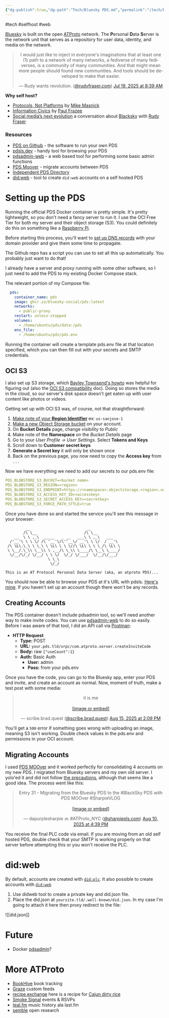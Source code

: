 ```yaml
---
{"dg-publish":true,"dg-path":"Tech/Bluesky PDS.md","permalink":"/tech/bluesky-pds/","noteIcon":"3"}
---
```


#tech #selfhost #web 

[Bluesky](https://bsky.app/) is built on the open [ATProto](https://atproto.com/) network. The **P**ersonal **D**ata **S**erver is the network unit that serves as a repository for user data, identity, and media on the network.

<center><blockquote class="bluesky-embed" data-bluesky-uri="at://did:plc:w4xbfzo7kqfes5zb7r6qv3rw/app.bsky.feed.post/3ludcalt7i224" data-bluesky-cid="bafyreigkq2j5c4pov7uqzvyijctafsyroyb4ws63hug2djsz7x267s2zva" data-bluesky-embed-color-mode="dark"><p lang="en">I would just like to inject in everyone&#x27;s imaginations that at least one (1) path to a network of many networks, a fediverse of many fediverses, is a community of many communities. And that might mean more people should found new communities. And tools should be developed to make that easier.</p>&mdash; Rudy wants revolution. (<a href="https://bsky.app/profile/did:plc:w4xbfzo7kqfes5zb7r6qv3rw?ref_src=embed">@rudyfraser.com</a>) <a href="https://bsky.app/profile/did:plc:w4xbfzo7kqfes5zb7r6qv3rw/post/3ludcalt7i224?ref_src=embed">Jul 19, 2025 at 8:39 AM</a></blockquote><script async src="https://embed.bsky.app/static/embed.js" charset="utf-8"></script></center>

**Why self host?**
* [Protocols, Not Platforms](https://knightcolumbia.org/content/protocols-not-platforms-a-technological-approach-to-free-speech) by [Mike Masnick](https://bsky.app/profile/mmasnick.bsky.social)
* [Information Civics](https://github.com/pfrazee/infocivics) by [Paul Frazee](https://bsky.app/profile/pfrazee.com)
* [Social media’s next evolution](https://newpublic.substack.com/p/how-blacksky-grew-to-millions-of) a conversation about [Blacksky](https://blacksky.community/) with [Rudy Fraser](https://bsky.app/profile/rudyfraser.com)
### Resources
* [PDS on Github](https://github.com/bluesky-social/pds) - the software to run your own PDS
* [pdsls.dev](https://pdsls.dev/) - handy tool for browsing your PDS
* [pdsadmin-web](https://mkizka.github.io/pdsadmin-web/) - a web based tool for performing some basic admin functions
* [PDS Moover](https://pdsmoover.com/) - migrate accounts between PDS
* [Independent PDS Directory](https://blue.mackuba.eu/directory/pdses)
* [did:web](https://atproto-did-web.lukeacl.com/) - tool to create `did:web` accounts on a self hosted PDS
# Setting up the PDS
Running the official PDS Docker container is pretty simple. It's pretty lightweight, so you don't need a fancy server to run it. I use the OCI Free Tier for both my server and their object storage (S3). You could definitely do this on something like a [Raspberry Pi](https://amzn.to/4mNYSNL).

Before starting this process, you'll want to [set up DNS records](https://github.com/bluesky-social/pds?tab=readme-ov-file#configure-dns-for-your-domain) with your domain provider and give them some time to propagate. 

The Github repo has a script you can use to set all this up automatically. You probably just want to do that!

I already have a server and proxy running with some other software, so I just need to add the PDS to my existing Docker Compose stack.

The relevant portion of my Compose file:
```yaml
  pds:
    container_name: pds
    image: ghcr.io/bluesky-social/pds:latest
    networks:
      - public-proxy
    restart: unless-stopped
    volumes:
      - /home/ubuntu/pds/data:/pds
    env_file:
      - /home/ubuntu/pds/pds.env
```

Running the container will create a template pds.env file at that location specified, which you can then fill out with your secrets and SMTP credentials.
## OCI S3
I also set up S3 storage, which [Bayley Townsend's howto](https://baileytownsend.dev/articles/s3-blob-store) was helpful for figuring out (also the [OCI S3 compatibility](https://docs.oracle.com/en-us/iaas/Content/Object/Tasks/s3compatibleapi.htm) doc). Doing so stores the media in the cloud, so our server's disk space doesn't get eaten up with user content like photos or videos.

Getting set up with OCI S3 was, of course, not that straightforward:
1. [Make note of your **Region Identifier**](https://docs.oracle.com/en-us/iaas/Content/General/Concepts/regions.htm) ex: `us-sanjose-1`
2. [Make a new Object Storage bucket](https://cloud.oracle.com/object-storage) on your account.
3. On **Bucket Details** page, change visibility to *Public*
4. Make note of the **Namespace** on the *Bucket Details* page
5. Go to your *User Profile -> User Settings*. Select **Tokens and Keys**
6. Scroll down to **Customer secret keys**
7. **Generate a Secret key** it will only be shown once
8. Back on the previous page, you now need to copy the **Access key** from `...`

Now we have everything we need to add our secrets to our pds.env file:
```YAML
PDS_BLOBSTORE_S3_BUCKET=<bucket name>
PDS_BLOBSTORE_S3_REGION=<region>
PDS_BLOBSTORE_S3_ENDPOINT=https://<namespace>.objectstorage.<region>.oraclecloud.com
PDS_BLOBSTORE_S3_ACCESS_KEY_ID=<accesskey>
PDS_BLOBSTORE_S3_SECRET_ACCESS_KEY=<secretkey>
PDS_BLOBSTORE_S3_FORCE_PATH_STYLE=true
```

Once you have done so and started the service you'll see this message in your browser:
```
         __                         __
        /\ \__                     /\ \__
    __  \ \ ,_\  _____   _ __   ___\ \ ,_\   ___
  /'__'\ \ \ \/ /\ '__'\/\''__\/ __'\ \ \/  / __'\
 /\ \L\.\_\ \ \_\ \ \L\ \ \ \//\ \L\ \ \ \_/\ \L\ \
 \ \__/.\_\\ \__\\ \ ,__/\ \_\\ \____/\ \__\ \____/
  \/__/\/_/ \/__/ \ \ \/  \/_/ \/___/  \/__/\/___/
                   \ \_\
                    \/_/

This is an AT Protocol Personal Data Server (aka, an atproto PDS)...
```

You should now be able to browse your PDS at it's URL with pdsls. [Here's mine](https://pdsls.dev/hermitary.brad.quest). If you haven't set up an account though there won't be any records.
## Creating Accounts
The PDS container doesn't include pdsadmin tool, so we'll need another way to make invite codes. You can use [pdsadmin-web](https://mkizka.github.io/pdsadmin-web/) to do so easily. Before I was aware of that tool, I did an API call via [Postman](https://postman.co):

* **HTTP Request**
	* **Type:** POST
	* **URL:** `your.pds.tld/xrpc/com.atproto.server.createInviteCode`
	* **Body:** raw `{"useCount":1}`
	* **Auth:** Basic Auth
		* **User:** admin
		* **Pass:** from your pds.env

Once you have the code, you can go to the Bluesky app, enter your PDS and invite, and create an account as normal. Now, moment of truth, make a test post with some media:

<center><blockquote class="bluesky-embed" data-bluesky-uri="at://did:plc:nkurkqfdnnrplphhjnuksdzl/app.bsky.feed.post/3lwhrb2tedk2z" data-bluesky-cid="bafyreigure4da6zirxcercgp4f7hsufymdqs4vlh4d654ibzpfyddlypsy" data-bluesky-embed-color-mode="dark"><p lang="en">it is me<br><br><a href="https://bsky.app/profile/did:plc:nkurkqfdnnrplphhjnuksdzl/post/3lwhrb2tedk2z?ref_src=embed">[image or embed]</a></p>&mdash; scribe.brad.quest (<a href="https://bsky.app/profile/did:plc:nkurkqfdnnrplphhjnuksdzl?ref_src=embed">@scribe.brad.quest</a>) <a href="https://bsky.app/profile/did:plc:nkurkqfdnnrplphhjnuksdzl/post/3lwhrb2tedk2z?ref_src=embed">Aug 15, 2025 at 2:09 PM</a></blockquote><script async src="https://embed.bsky.app/static/embed.js" charset="utf-8"></script></center>

You'll get a `500` error if something goes wrong with uploading an image, meaning S3 isn't working. Double check values in the pds.env and permissions in your OCI account.
## Migrating Accounts
I used [PDS MOOver](https://pdsmoover.com/) and it worked perfectly for consolidating 4 accounts on my new PDS. I migrated from Bluesky servers and my own old server. I yolo'ed it and did not follow [the precautions](https://pdsmoover.com/info.html#precautions), although that seems like a good idea. The process went like this:

<center><blockquote class="bluesky-embed" data-bluesky-uri="at://did:plc:g7j6qok5us4hjqlwjxwrrkjm/app.bsky.feed.post/3lw3hcuojck2u" data-bluesky-cid="bafyreieowrhsk4r2qzx7vknkuvavz5edhuckex75uy6mqmrdwnd4rg5gma" data-bluesky-embed-color-mode="dark"><p lang="en">Entry 31 - Migrating from the Bluesky PDS to the #BlackSky PDS with PDS MOOver #SharpieVLOG<br><br><a href="https://bsky.app/profile/did:plc:g7j6qok5us4hjqlwjxwrrkjm/post/3lw3hcuojck2u?ref_src=embed">[image or embed]</a></p>&mdash; dapurplesharpie 🔜 #ATProto_NYC (<a href="https://bsky.app/profile/did:plc:g7j6qok5us4hjqlwjxwrrkjm?ref_src=embed">@sharpiepls.com</a>) <a href="https://bsky.app/profile/did:plc:g7j6qok5us4hjqlwjxwrrkjm/post/3lw3hcuojck2u?ref_src=embed">Aug 10, 2025 at 4:39 PM</a></blockquote><script async src="https://embed.bsky.app/static/embed.js" charset="utf-8"></script></center>

You receive the final PLC code via email. If you are moving from an old self hosted PDS, double check that your SMTP is working properly on that server before attempting this or you won't receive the PLC.
# did:web
By default, accounts are created with [`did:plc`](https://github.com/did-method-plc/did-method-plc). It also possible to create accounts with [`did:web`](https://w3c-ccg.github.io/did-method-web/)
1. Use didweb tool to create a private key and did.json file.
2. Place the did.json at `yoursite.tld/.well-known/did.json`. In my case I'm going to attach it here then proxy redirect to the file:

![[did.json]]
# Future
* Docker [pdsadmin](https://github.com/cr0ssing/pdsadmin-docker)?
# More ATProto
* [BookHive](https://bookhive.buzz/) book tracking
* [Graze](https://www.graze.social/) custom feeds
* [recipe.exchange](https://recipe.exchange/) here is a recipe for [Cajun dirty rice](https://recipe.exchange/recipes/01JEY7M7SXDCKHKE3EC4Y4EJ1F)
* [Smoke Signal](https://smokesignal.events/) events & RSVPs
* [teal.fm](https://teal.fm/) music history ala last.fm
* [semble](https://semble.so/) open research